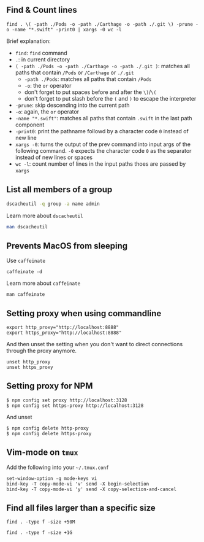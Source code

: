 ## Find & Count lines
```shell
find . \( -path ./Pods -o -path ./Carthage -o -path ./.git \) -prune -o -name "*.swift" -print0 | xargs -0 wc -l
```

Brief explanation:
- `find`: `find` command
- `.`: in current directory
- `( -path ./Pods -o -path ./Carthage -o -path ./.git )`: matches all paths that contain `/Pods` or `/Carthage` or `./.git`
  - `-path ./Pods`: matches all paths that contain `/Pods`
  - `-o`: the `or` operator
  - don't forget to put spaces before and after the `\)`/`\(`
  - don't forget to put slash before the `(` and `)` to escape the interpreter
- `-prune`: skip descending into the current path
- `-o`: again, the `or` operator
- `-name "*.swift"`: matches all paths that contain `.swift` in the last path component
- `-print0`: print the pathname followd by a character code `0` instead of new line
- `xargs -0`: turns the output of the prev command into input args of the following command. `-0` expects the character code `0` as the separator instead of new lines or spaces
- `wc -l`: count number of lines in the input paths thoes are passed by `xargs`


## List all members of a group
```bash
dscacheutil -q group -a name admin
```

Learn more about `dscacheutil`
```bash
man dscacheutil
```

## Prevents MacOS from sleeping
Use `caffeinate`

```
caffeinate -d
```

Learn more about `caffeinate`
```
man caffeinate
```

## Setting proxy when using commandline
```
export http_proxy="http://localhost:8888"
export https_proxy="http://localhost:8888"
```

And then unset the setting when you don't want to direct connections through the proxy anymore.
```
unset http_proxy
unset https_proxy
```

## Setting proxy for NPM
```
$ npm config set proxy http://localhost:3128
$ npm config set https-proxy http://localhost:3128
```

And unset
```
$ npm config delete http-proxy
$ npm config delete https-proxy
```

## Vim-mode on `tmux`

Add the following into your `~/.tmux.conf`
```
set-window-option -g mode-keys vi
bind-key -T copy-mode-vi 'v' send -X begin-selection
bind-key -T copy-mode-vi 'y' send -X copy-selection-and-cancel
```

## Find all files larger than a specific size
```
find . -type f -size +50M

find . -type f -size +1G
```
